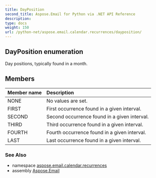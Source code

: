 ```yaml
---
title: DayPosition
second_title: Aspose.Email for Python via .NET API Reference
description: 
type: docs
weight: 150
url: /python-net/aspose.email.calendar.recurrences/dayposition/
---
```


## DayPosition enumeration

Day positions, typically found in a month.

## Members
| Member name | Description |
| :- | :- |
|NONE|No values are set.|
|FIRST|First occurrence found in a given interval.|
|SECOND|Second occurrence found in a given interval.|
|THIRD|Third occurrence found in a given interval.|
|FOURTH|Fourth occurrence found in a given interval.|
|LAST|Last occurrence found in a given interval.|

### See Also

* namespace [aspose.email.calendar.recurrences](/python-net/aspose.email.calendar.recurrences/)
* assembly [Aspose.Email](/python-net/)


